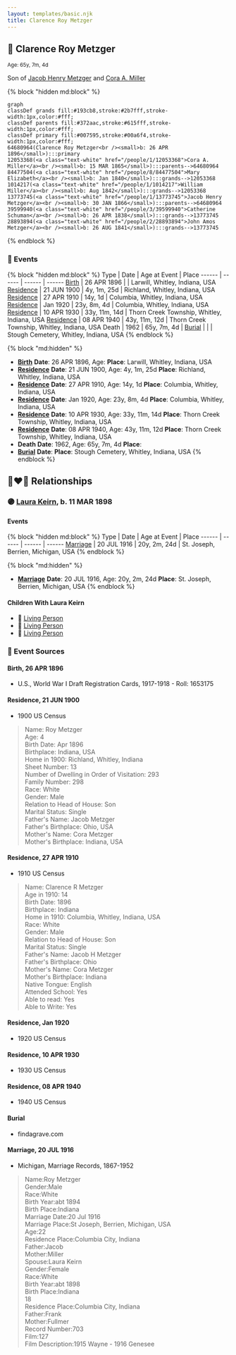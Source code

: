 ```yaml
---
layout: templates/basic.njk
title: Clarence Roy Metzger
---
```

## 🔵 Clarence Roy Metzger
<small>Age: 65y, 7m, 4d</small>

Son of [Jacob Henry Metzger](/people/1/13773745) and [Cora A. Miller](/people/1/12053368)

{% block "hidden md:block" %}
```mermaid
graph
classDef grands fill:#193cb8,stroke:#2b7fff,stroke-width:1px,color:#fff;
classDef parents fill:#372aac,stroke:#615fff,stroke-width:1px,color:#fff;
classDef primary fill:#007595,stroke:#00a6f4,stroke-width:1px,color:#fff;
64680964(Clarence Roy Metzger<br /><small>b: 26 APR 1896</small>):::primary
12053368(<a class="text-white" href="/people/1/12053368">Cora A. Miller</a><br /><small>b: 15 MAR 1865</small>):::parents-->64680964
84477504(<a class="text-white" href="/people/8/84477504">Mary Elizabeth</a><br /><small>b: Jan 1840</small>):::grands-->12053368
1014217(<a class="text-white" href="/people/1/1014217">William Miller</a><br /><small>b: Aug 1842</small>):::grands-->12053368
13773745(<a class="text-white" href="/people/1/13773745">Jacob Henry Metzger</a><br /><small>b: 30 JAN 1866</small>):::parents-->64680964
39599940(<a class="text-white" href="/people/3/39599940">Catherine Schuman</a><br /><small>b: 26 APR 1838</small>):::grands-->13773745
28893894(<a class="text-white" href="/people/2/28893894">John Amos Metzger</a><br /><small>b: 26 AUG 1841</small>):::grands-->13773745
```
{% endblock %}

### 📆 Events

{% block "hidden md:block" %}
Type | Date | Age at Event | Place
------ | ------ | ------ | ------
[Birth](#event-event-2) | 26 APR 1896 |  | Larwill, Whitley, Indiana, USA
[Residence](#event-event-0) | 21 JUN 1900 | 4y, 1m, 25d | Richland, Whitley, Indiana, USA
[Residence](#event-event-1) | 27 APR 1910 | 14y, 1d | Columbia, Whitley, Indiana, USA
[Residence](#event-event-2) | Jan 1920 | 23y, 8m, 4d | Columbia, Whitley, Indiana, USA
[Residence](#event-event-3) | 10 APR 1930 | 33y, 11m, 14d | Thorn Creek Township, Whitley, Indiana, USA
[Residence](#event-event-4) | 08 APR 1940 | 43y, 11m, 12d | Thorn Creek Township, Whitley, Indiana, USA
Death | 1962 | 65y, 7m, 4d |
[Burial](#event-event-9) |  |  | Stough Cemetery, Whitley, Indiana, USA
{% endblock %}

{% block "md:hidden" %}
- **[Birth](#event-event-2)**
**Date**: 26 APR 1896, Age:
**Place**: Larwill, Whitley, Indiana, USA
- **[Residence](#event-event-0)**
**Date**: 21 JUN 1900, Age: 4y, 1m, 25d
**Place**: Richland, Whitley, Indiana, USA
- **[Residence](#event-event-1)**
**Date**: 27 APR 1910, Age: 14y, 1d
**Place**: Columbia, Whitley, Indiana, USA
- **[Residence](#event-event-2)**
**Date**: Jan 1920, Age: 23y, 8m, 4d
**Place**: Columbia, Whitley, Indiana, USA
- **[Residence](#event-event-3)**
**Date**: 10 APR 1930, Age: 33y, 11m, 14d
**Place**: Thorn Creek Township, Whitley, Indiana, USA
- **[Residence](#event-event-4)**
**Date**: 08 APR 1940, Age: 43y, 11m, 12d
**Place**: Thorn Creek Township, Whitley, Indiana, USA
- **Death**
**Date**: 1962, Age: 65y, 7m, 4d
**Place**:
- **[Burial](#event-event-9)**
**Date**:
**Place**: Stough Cemetery, Whitley, Indiana, USA
{% endblock %}

## 👩‍❤️‍👨 Relationships

### 🟣 [Laura Keirn](/people/5/5658632), b. 11 MAR 1898

#### Events

{% block "hidden md:block" %}
Type | Date | Age at Event | Place
------ | ------ | ------ | ------
[Marriage](#event-family-0-event-0) | 20 JUL 1916 | 20y, 2m, 24d | St. Joseph, Berrien, Michigan, USA
{% endblock %}

{% block "md:hidden" %}
- **[Marriage](#event-family-0-event-0)**
**Date**: 20 JUL 1916, Age: 20y, 2m, 24d
**Place**: St. Joseph, Berrien, Michigan, USA
{% endblock %}

#### Children With Laura Keirn
* 🔵 [Living Person](/people/9/91456448)
* 🔵 [Living Person](/people/9/97320868)
* 🔵 [Living Person](/people/5/51872304)
### 📰 Event Sources

#### <a id="event-event-2"></a> Birth, 26 APR 1896
* U.S., World War I Draft Registration Cards, 1917-1918  - Roll: 1653175

#### <a id="event-event-0"></a> Residence, 21 JUN 1900
* 1900 US Census
>   
  > Name: Roy Metzger  
  > Age: 4  
  > Birth Date: Apr 1896  
  > Birthplace: Indiana, USA  
  > Home in 1900: Richland, Whitley, Indiana  
  > Sheet Number: 13  
  > Number of Dwelling in Order of Visitation: 293  
  > Family Number: 298  
  > Race: White  
  > Gender: Male  
  > Relation to Head of House: Son  
  > Marital Status: Single  
  > Father's Name: Jacob Metzger  
  > Father's Birthplace: Ohio, USA  
  > Mother's Name: Cora Metzger  
  > Mother's Birthplace: Indiana, USA

#### <a id="event-event-1"></a> Residence, 27 APR 1910
* 1910 US Census
>   
  > Name: Clarence R Metzger  
  > Age in 1910: 14  
  > Birth Date: 1896  
  > Birthplace: Indiana  
  > Home in 1910: Columbia, Whitley, Indiana, USA  
  > Race: White  
  > Gender: Male  
  > Relation to Head of House: Son  
  > Marital Status: Single  
  > Father's Name: Jacob H Metzger  
  > Father's Birthplace: Ohio  
  > Mother's Name: Cora Metzger  
  > Mother's Birthplace: Indiana  
  > Native Tongue: English  
  > Attended School: Yes  
  > Able to read: Yes  
  > Able to Write: Yes

#### <a id="event-event-2"></a> Residence, Jan 1920
* 1920 US Census

#### <a id="event-event-3"></a> Residence, 10 APR 1930
* 1930 US Census

#### <a id="event-event-4"></a> Residence, 08 APR 1940
* 1940 US Census

#### <a id="event-event-9"></a> Burial
* findagrave.com

#### <a id="event-family-0-event-0"></a> Marriage, 20 JUL 1916
* Michigan, Marriage Records, 1867-1952
>   
  > Name:Roy Metzger  
  > Gender:Male  
  > Race:White  
  > Birth Year:abt 1894  
  > Birth Place:Indiana  
  > Marriage Date:20 Jul 1916  
  > Marriage Place:St Joseph, Berrien, Michigan, USA  
  > Age:22  
  > Residence Place:Columbia City, Indiana  
  > Father:Jacob  
  > Mother:Miller  
  > Spouse:Laura Keirn  
  > Gender:Female  
  > Race:White  
  > Birth Year:abt 1898  
  > Birth Place:Indiana  
  > 18  
  > Residence Place:Columbia City, Indiana  
  > Father:Frank  
  > Mother:Fullmer  
  > Record Number:703  
  > Film:127  
  > Film Description:1915 Wayne - 1916 Genesee